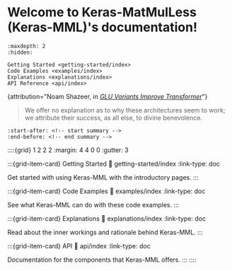 # Welcome to Keras-MatMulLess (Keras-MML)'s documentation!

```{toctree}
:maxdepth: 2
:hidden:

Getting Started <getting-started/index>
Code Examples <examples/index>
Explanations <explanations/index>
API Reference <api/index>
```

{attribution="Noam Shazeer, in [_GLU Variants Improve Transformer_](https://arxiv.org/pdf/2002.05202v1)"}
> We offer no explanation as to why these architectures seem to work; we attribute their success, as all else, to divine benevolence.

```{include} ../../README.md
:start-after: <!-- start summary -->
:end-before: <!-- end summary -->
```

::::{grid} 1 2 2 2
:margin: 4 4 0 0
:gutter: 3

:::{grid-item-card} Getting Started
:link: getting-started/index
:link-type: doc

Get started with using Keras-MML with the introductory pages.
:::

:::{grid-item-card} Code Examples
:link: examples/index
:link-type: doc

See what Keras-MML can do with these code examples.
:::

:::{grid-item-card} Explanations
:link: explanations/index
:link-type: doc

Read about the inner workings and rationale behind Keras-MML.
:::

:::{grid-item-card} API
:link: api/index
:link-type: doc

Documentation for the components that Keras-MML offers.
:::
::::
